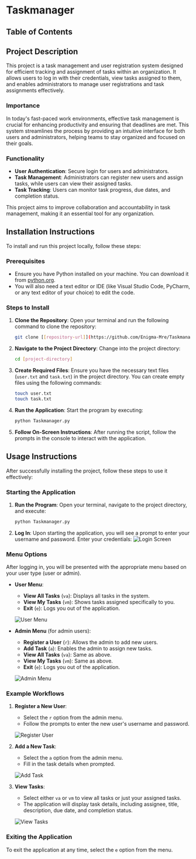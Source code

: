 # Taskmanager

## Table of Contents


## Project Description

This project is a task management and user registration system designed for efficient tracking and assignment of tasks within an organization. It allows users to log in with their credentials, view tasks assigned to them, and enables administrators to manage user registrations and task assignments effectively.

### Importance

In today's fast-paced work environments, effective task management is crucial for enhancing productivity and ensuring that deadlines are met. This system streamlines the process by providing an intuitive interface for both users and administrators, helping teams to stay organized and focused on their goals.

### Functionality

- **User Authentication**: Secure login for users and administrators.
- **Task Management**: Administrators can register new users and assign tasks, while users can view their assigned tasks.
- **Task Tracking**: Users can monitor task progress, due dates, and completion status.

This project aims to improve collaboration and accountability in task management, making it an essential tool for any organization.


## Installation Instructions

To install and run this project locally, follow these steps:

### Prerequisites

- Ensure you have Python installed on your machine. You can download it from [python.org](https://www.python.org/downloads/).
- You will also need a text editor or IDE (like Visual Studio Code, PyCharm, or any text editor of your choice) to edit the code.

### Steps to Install

1. **Clone the Repository**:
   Open your terminal and run the following command to clone the repository:
   ```bash
   git clone [[repository-url]](https://github.com/Enigma-Mre/Taskmanager/edit/main/README.md)
   ```

2. **Navigate to the Project Directory**:
   Change into the project directory:
   ```bash
   cd [project-directory]
   ```

3. **Create Required Files**:
   Ensure you have the necessary text files (`user.txt` and `task.txt`) in the project directory. You can create empty files using the following commands:
   ```bash
   touch user.txt
   touch task.txt
   ```

4. **Run the Application**:
   Start the program by executing:
   ```bash
   python Taskmanager.py
   ```

5. **Follow On-Screen Instructions**:
   After running the script, follow the prompts in the console to interact with the application.
   

## Usage Instructions

After successfully installing the project, follow these steps to use it effectively:

### Starting the Application

1. **Run the Program**:
   Open your terminal, navigate to the project directory, and execute:
   ```bash
   python Taskmanager.py
   ```

2. **Log In**:
   Upon starting the application, you will see a prompt to enter your username and password. Enter your credentials:
   ![Login Screen](path/to/screenshot1.png)

### Menu Options

After logging in, you will be presented with the appropriate menu based on your user type (user or admin).

- **User Menu**:
  - **View All Tasks** (`va`): Displays all tasks in the system.
  - **View My Tasks** (`vm`): Shows tasks assigned specifically to you.
  - **Exit** (`e`): Logs you out of the application.

  ![User Menu](path/to/screenshot2.png)

- **Admin Menu** (for admin users):
  - **Register a User** (`r`): Allows the admin to add new users.
  - **Add Task** (`a`): Enables the admin to assign new tasks.
  - **View All Tasks** (`va`): Same as above.
  - **View My Tasks** (`vm`): Same as above.
  - **Exit** (`e`): Logs you out of the application.

  ![Admin Menu](path/to/screenshot3.png)

### Example Workflows

1. **Register a New User**:
   - Select the `r` option from the admin menu.
   - Follow the prompts to enter the new user's username and password.

   ![Register User](path/to/screenshot4.png)

2. **Add a New Task**:
   - Select the `a` option from the admin menu.
   - Fill in the task details when prompted.

   ![Add Task](path/to/screenshot5.png)

3. **View Tasks**:
   - Select either `va` or `vm` to view all tasks or just your assigned tasks.
   - The application will display task details, including assignee, title, description, due date, and completion status.

   ![View Tasks](path/to/screenshot6.png)

### Exiting the Application

To exit the application at any time, select the `e` option from the menu.

